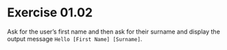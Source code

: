 # Exercise 01.02
Ask for the user’s first name and then ask for their surname and display the output message `Hello [First Name] [Surname]`.